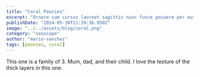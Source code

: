 ```yaml
---
title: "Coral Peonies"
excerpt: "Ornare cum cursus laoreet sagittis nunc fusce posuere per euismod dis vehicula a, semper fames lacus maecenas dictumst pulvinar neque enim non potenti. Torquent hac sociosqu eleifend potenti."
publishDate: "2024-05-30T11:39:36.050Z"
image: "../../assets/blog/coral.png"
category: "seascape"
author: "mario-sanchez"
tags: [peonies, coral]
---
```


This one is a family of 3. Mum, dad, and their child. I love the texture of the thick layers in this one.  



